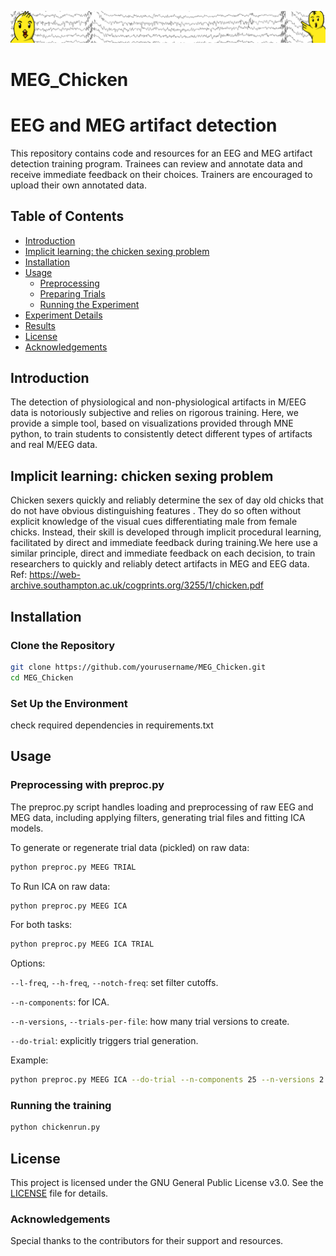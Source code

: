 ![Banner](banner.png)
# MEG_Chicken

# EEG and MEG artifact detection

This repository contains code and resources for an EEG and MEG artifact detection training program. Trainees can review and annotate data and receive immediate feedback on their choices. Trainers are encouraged to upload their own annotated data. 

## Table of Contents

- [Introduction](#introduction)
- [Implicit learning: the chicken sexing problem](#background)
- [Installation](#installation)
- [Usage](#usage)
  - [Preprocessing](#preprocessing)
  - [Preparing Trials](#preparing-trials)
  - [Running the Experiment](#running-the-experiment)
- [Experiment Details](#experiment-details)
- [Results](#results)
- [License](#license)
- [Acknowledgements](#acknowledgements)

## Introduction

The detection of physiological and non-physiological artifacts in M/EEG data is notoriously subjective and relies on rigorous training. Here, we provide a simple tool, based on visualizations provided through MNE python, to train students to consistently detect different types of artifacts and real M/EEG data.

## Implicit learning: chicken sexing problem

Chicken sexers quickly and reliably determine the sex of day old chicks that do not have obvious distinguishing features . They do so often without explicit knowledge of the visual cues differentiating male from female chicks. Instead, their skill is developed through implicit procedural learning, facilitated by direct and immediate feedback during training.We here use a similar principle, direct and immediate feedback on each decision, to train researchers to quickly and reliably detect artifacts in MEG and EEG data.
Ref: https://web-archive.southampton.ac.uk/cogprints.org/3255/1/chicken.pdf

## Installation

### Clone the Repository

```bash
git clone https://github.com/yourusername/MEG_Chicken.git
cd MEG_Chicken
```

### Set Up the Environment

check required dependencies in requirements.txt

## Usage

### Preprocessing with preproc.py
The preproc.py script handles loading and preprocessing of raw EEG and MEG data, including applying filters, generating trial files and fitting ICA models.

To generate or regenerate trial data (pickled) on raw data:
```bash
python preproc.py MEEG TRIAL
```
To Run ICA on raw data:
```bash
python preproc.py MEEG ICA
```
For both tasks:
```bash
python preproc.py MEEG ICA TRIAL
```

Options:

`--l-freq`, `--h-freq`, `--notch-freq`: set filter cutoffs.

`--n-components`: for ICA.

`--n-versions`, `--trials-per-file`: how many trial versions to create.

`--do-trial`: explicitly triggers trial generation.

Example:
```bash
python preproc.py MEEG ICA --do-trial --n-components 25 --n-versions 2 --trials-per-file 3
```

### Running the training
```bash
python chickenrun.py
```


## License

This project is licensed under the GNU General Public License v3.0. See the [LICENSE](LICENSE) file for details.

### Acknowledgements

Special thanks to the contributors for their support and resources. 


